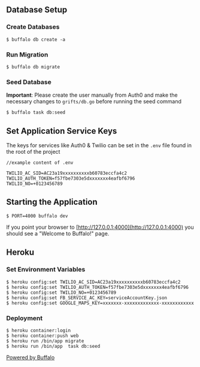 ## Database Setup

### Create Databases

    $ buffalo db create -a

### Run Migration

    $ buffalo db migrate

### Seed Database

**Important**: Please create the user manually from Auth0 and make the necessary
changes to `grifts/db.go` before running the seed command

    $ buffalo task db:seed

## Set Application Service Keys

The keys for services like Auth0 & Twilio can be set in the `.env` file found in the root of the
project

```
//example content of .env

TWILIO_AC_SID=AC23a19xxxxxxxxxxb60783eccfa4c2
TWILIO_AUTH_TOKEN=f57fbe7303e5dxxxxxxx4eafbf6796
TWILIO_NO=+0123456789
```

## Starting the Application

    $ PORT=4000 buffalo dev

If you point your browser to [http://127.0.0.1:4000](http://127.0.0.1:4000) you should see a "Welcome to Buffalo!" page.

## Heroku

### Set Environment Variables

    $ heroku config:set TWILIO_AC_SID=AC23a19xxxxxxxxxxb60783eccfa4c2
    $ heroku config:set TWILIO_AUTH_TOKEN=f57fbe7303e5dxxxxxxx4eafbf6796
    $ heroku config:set TWILIO_NO=+0123456789
    $ heroku config:set FB_SERVICE_AC_KEY=serviceAccountKey.json
    $ heroku config:set GOOGLE_MAPS_KEY=xxxxxxx-xxxxxxxxxxxxx-xxxxxxxxxxxx

### Deployment

    $ heroku container:login
    $ heroku container:push web
    $ heroku run /bin/app migrate
    $ heroku run /bin/app  task db:seed

[Powered by Buffalo](http://gobuffalo.io)
